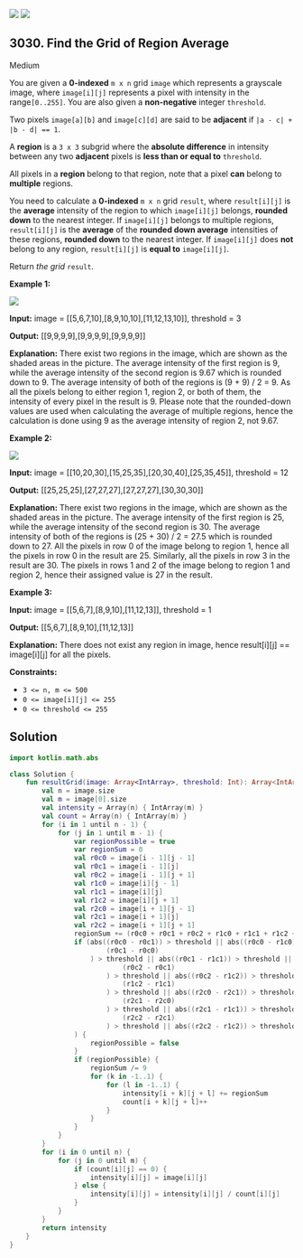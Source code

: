 [![](https://img.shields.io/github/stars/javadev/LeetCode-in-Kotlin?label=Stars&style=flat-square)](https://github.com/javadev/LeetCode-in-Kotlin)
[![](https://img.shields.io/github/forks/javadev/LeetCode-in-Kotlin?label=Fork%20me%20on%20GitHub%20&style=flat-square)](https://github.com/javadev/LeetCode-in-Kotlin/fork)

## 3030\. Find the Grid of Region Average

Medium

You are given a **0-indexed** `m x n` grid `image` which represents a grayscale image, where `image[i][j]` represents a pixel with intensity in the range`[0..255]`. You are also given a **non-negative** integer `threshold`.

Two pixels `image[a][b]` and `image[c][d]` are said to be **adjacent** if `|a - c| + |b - d| == 1`.

A **region** is a `3 x 3` subgrid where the **absolute difference** in intensity between any two **adjacent** pixels is **less than or equal to** `threshold`.

All pixels in a **region** belong to that region, note that a pixel **can** belong to **multiple** regions.

You need to calculate a **0-indexed** `m x n` grid `result`, where `result[i][j]` is the **average** intensity of the region to which `image[i][j]` belongs, **rounded down** to the nearest integer. If `image[i][j]` belongs to multiple regions, `result[i][j]` is the **average** of the **rounded down average** intensities of these regions, **rounded down** to the nearest integer. If `image[i][j]` does **not** belong to any region, `result[i][j]` is **equal to** `image[i][j]`.

Return _the grid_ `result`.

**Example 1:**

![](https://assets.leetcode.com/uploads/2023/12/21/example0corrected.png)

**Input:** image = \[\[5,6,7,10],[8,9,10,10],[11,12,13,10]], threshold = 3

**Output:** [[9,9,9,9],[9,9,9,9],[9,9,9,9]]

**Explanation:** There exist two regions in the image, which are shown as the shaded areas in the picture. The average intensity of the first region is 9, while the average intensity of the second region is 9.67 which is rounded down to 9. The average intensity of both of the regions is (9 + 9) / 2 = 9. As all the pixels belong to either region 1, region 2, or both of them, the intensity of every pixel in the result is 9. Please note that the rounded-down values are used when calculating the average of multiple regions, hence the calculation is done using 9 as the average intensity of region 2, not 9.67.

**Example 2:**

![](https://assets.leetcode.com/uploads/2023/12/21/example1corrected.png)

**Input:** image = \[\[10,20,30],[15,25,35],[20,30,40],[25,35,45]], threshold = 12

**Output:** [[25,25,25],[27,27,27],[27,27,27],[30,30,30]]

**Explanation:** There exist two regions in the image, which are shown as the shaded areas in the picture. The average intensity of the first region is 25, while the average intensity of the second region is 30. The average intensity of both of the regions is (25 + 30) / 2 = 27.5 which is rounded down to 27. All the pixels in row 0 of the image belong to region 1, hence all the pixels in row 0 in the result are 25. Similarly, all the pixels in row 3 in the result are 30. The pixels in rows 1 and 2 of the image belong to region 1 and region 2, hence their assigned value is 27 in the result.

**Example 3:**

**Input:** image = \[\[5,6,7],[8,9,10],[11,12,13]], threshold = 1

**Output:** [[5,6,7],[8,9,10],[11,12,13]]

**Explanation:** There does not exist any region in image, hence result[i][j] == image[i][j] for all the pixels.

**Constraints:**

*   `3 <= n, m <= 500`
*   `0 <= image[i][j] <= 255`
*   `0 <= threshold <= 255`

## Solution

```kotlin
import kotlin.math.abs

class Solution {
    fun resultGrid(image: Array<IntArray>, threshold: Int): Array<IntArray> {
        val n = image.size
        val m = image[0].size
        val intensity = Array(n) { IntArray(m) }
        val count = Array(n) { IntArray(m) }
        for (i in 1 until n - 1) {
            for (j in 1 until m - 1) {
                var regionPossible = true
                var regionSum = 0
                val r0c0 = image[i - 1][j - 1]
                val r0c1 = image[i - 1][j]
                val r0c2 = image[i - 1][j + 1]
                val r1c0 = image[i][j - 1]
                val r1c1 = image[i][j]
                val r1c2 = image[i][j + 1]
                val r2c0 = image[i + 1][j - 1]
                val r2c1 = image[i + 1][j]
                val r2c2 = image[i + 1][j + 1]
                regionSum += (r0c0 + r0c1 + r0c2 + r1c0 + r1c1 + r1c2 + r2c0 + r2c1 + r2c2)
                if (abs((r0c0 - r0c1)) > threshold || abs((r0c0 - r1c0)) > threshold || abs(
                        (r0c1 - r0c0)
                    ) > threshold || abs((r0c1 - r1c1)) > threshold || abs((r0c1 - r0c2)) > threshold || abs(
                            (r0c2 - r0c1)
                        ) > threshold || abs((r0c2 - r1c2)) > threshold || abs((r1c0 - r1c1)) > threshold || abs(
                            (r1c2 - r1c1)
                        ) > threshold || abs((r2c0 - r2c1)) > threshold || abs((r2c0 - r1c0)) > threshold || abs(
                            (r2c1 - r2c0)
                        ) > threshold || abs((r2c1 - r1c1)) > threshold || abs((r2c1 - r2c2)) > threshold || abs(
                            (r2c2 - r2c1)
                        ) > threshold || abs((r2c2 - r1c2)) > threshold
                ) {
                    regionPossible = false
                }
                if (regionPossible) {
                    regionSum /= 9
                    for (k in -1..1) {
                        for (l in -1..1) {
                            intensity[i + k][j + l] += regionSum
                            count[i + k][j + l]++
                        }
                    }
                }
            }
        }
        for (i in 0 until n) {
            for (j in 0 until m) {
                if (count[i][j] == 0) {
                    intensity[i][j] = image[i][j]
                } else {
                    intensity[i][j] = intensity[i][j] / count[i][j]
                }
            }
        }
        return intensity
    }
}
```